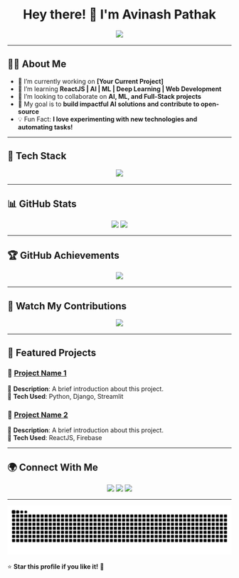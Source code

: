 <h1 align="center">Hey there! 👋 I'm Avinash Pathak</h1>

<p align="center">
  <img src="https://media.giphy.com/media/qgQUggAC3Pfv687qPC/giphy.gif" width="500px">
</p>

---

## 👨‍💻 **About Me**  

- 🔭 I’m currently working on **[Your Current Project]**  
- 🌱 I’m learning **ReactJS | AI | ML | Deep Learning | Web Development**  
- 👯 I’m looking to collaborate on **AI, ML, and Full-Stack projects**  
- 🎯 My goal is to **build impactful AI solutions and contribute to open-source**  
- 💡 Fun Fact: **I love experimenting with new technologies and automating tasks!**  

---

## 🚀 **Tech Stack**  

<p align="center">
  <img src="https://skillicons.dev/icons?i=python,cpp,js,react,django,pytorch,git,docker,linux,vscode,tensorflow,html,css,bootstrap,mysql,postgres" />
</p>

---

## 📊 **GitHub Stats**  

<div align="center">
  <img src="https://github-readme-stats.vercel.app/api?username=Avinashrkrk&show_icons=true&theme=tokyonight" height="180px">
  <img src="https://github-readme-streak-stats.herokuapp.com/?user=Avinashrkrk&theme=tokyonight" height="180px">
</div>

---

## 🏆 **GitHub Achievements**  

<p align="center">
  <img src="https://github-profile-trophy.vercel.app/?username=yourusername&theme=tokyonight&column=6">
</p>

---

## 🐍 **Watch My Contributions**  

<p align="center">
  <img src="https://github.com/yourusername/yourusername/raw/output/github-contribution-grid-snake.svg">
</p>

---

## 📌 **Featured Projects**  

### 🚀 [Project Name 1](https://github.com/yourusername/project1)  
🔹 **Description**: A brief introduction about this project.  
🔹 **Tech Used**: Python, Django, Streamlit  

### 🚀 [Project Name 2](https://github.com/yourusername/project2)  
🔹 **Description**: A brief introduction about this project.  
🔹 **Tech Used**: ReactJS, Firebase  

---

## 🌍 **Connect With Me**  

<p align="center">
  <a href="https://linkedin.com/in/yourlinkedin"><img src="https://img.shields.io/badge/LinkedIn-0A66C2?style=for-the-badge&logo=linkedin&logoColor=white"></a>
  <a href="https://twitter.com/yourtwitter"><img src="https://img.shields.io/badge/Twitter-1DA1F2?style=for-the-badge&logo=twitter&logoColor=white"></a>
  <a href="https://yourportfolio.com"><img src="https://img.shields.io/badge/Portfolio-FF5722?style=for-the-badge&logo=firefox&logoColor=white"></a>
</p>

---

![contribution grid snake animations](https://github.com/Avinashrkrk/Avinashrkrk/blob/output/snake.svg)

⭐ **Star this profile if you like it!** 🌟
